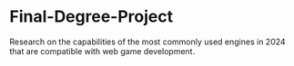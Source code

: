# Final-Degree-Project
Research on the capabilities of the most commonly used engines in 2024 that are compatible with web game development.
